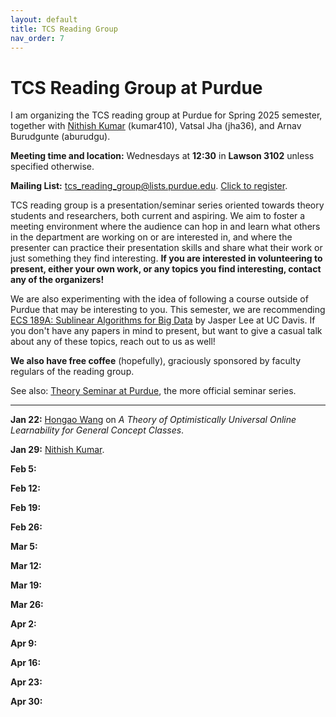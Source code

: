 ```yaml
---
layout: default
title: TCS Reading Group
nav_order: 7
---
```


# TCS Reading Group at Purdue

I am organizing the TCS reading group at Purdue for Spring 2025 semester, together with [Nithish Kumar](https://sites.google.com/view/nithishkumarkumar) (kumar410), Vatsal Jha (jha36), and Arnav Burudgunte (aburudgu). 

**Meeting time and location:** Wednesdays at **12:30** in **Lawson 3102** unless specified otherwise.

**Mailing List:** tcs_reading_group@lists.purdue.edu. [Click to register](https://lists.purdue.edu/scripts/wa.exe?SUBED1=tcs_reading_group&A=1).

TCS reading group is a presentation/seminar series oriented towards theory students and researchers, both current and aspiring. We aim to foster a meeting environment where the audience can hop in and learn what others in the department are working on or are interested in, and where the presenter can practice their presentation skills and share what their work or just something they find interesting. **If you are interested in volunteering to present, either your own work, or any topics you find interesting, contact any of the organizers!**

We are also experimenting with the idea of following a course outside of Purdue that may be interesting to you. This semester, we are recommending [ECS 189A: Sublinear Algorithms for Big Data](https://jasperchlee.github.io/courses/sublinear/F24/index.html) by Jasper Lee at UC Davis. If you don't have any papers in mind to present, but want to give a casual talk about any of these topics, reach out to us as well!

**We also have free coffee** (hopefully), graciously sponsored by faculty regulars of the reading group.

See also: [Theory Seminar at Purdue](https://theorypurdue.wordpress.com/), the more official seminar series.

---

**Jan 22:** [Hongao Wang](https://phijack.github.io/) on *A Theory of Optimistically Universal Online Learnability for General Concept Classes*.

**Jan 29:** [Nithish Kumar](https://sites.google.com/view/nithishkumarkumar).

**Feb 5:**

**Feb 12:**

**Feb 19:**

**Feb 26:**

**Mar 5:**

**Mar 12:**

**Mar 19:**

**Mar 26:**

**Apr 2:**

**Apr 9:**

**Apr 16:**

**Apr 23:**

**Apr 30:**